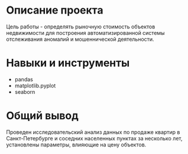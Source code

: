 # Описание проекта
Цель работы - определять рыночную стоимость объектов недвижимости для построения автоматизированной системы отслеживания аномалий и мошеннической деятельности.

# Навыки и инструменты

- pandas
- matplotlib.pyplot
- seaborn

# Общий вывод
Проведен исследовательский анализ данных по продаже квартир в Санкт-Петербурге и соседних населенных пунктах за несколько лет, установлены параметры, влияющие на цену объектов.
